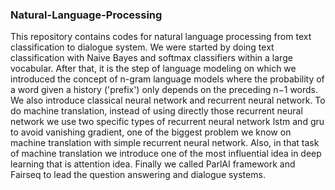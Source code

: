 ### Natural-Language-Processing

This repository contains codes for natural language processing from text classification to dialogue system. 
We were started by doing text classification with Naive Bayes and softmax classifiers within a large vocabular. After that, it is the step of language modeling on which we introduced the concept of n-gram language models where the probability of a word given a history ('prefix') only depends on the preceding  n−1  words. We also introduce classical neural network and recurrent neural network. To do machine translation, instead of using directly those recurrent neural network we use two specific types of recurrent neural network lstm and gru to avoid vanishing gradient, one of the biggest problem we know on machine translation with simple recurrent neural network. Also, in that task of machine translation we introduce one of the most influential idea in deep learning that is attention idea. Finally we called ParlAI framework and Fairseq to lead the question answering and dialogue systems.  
